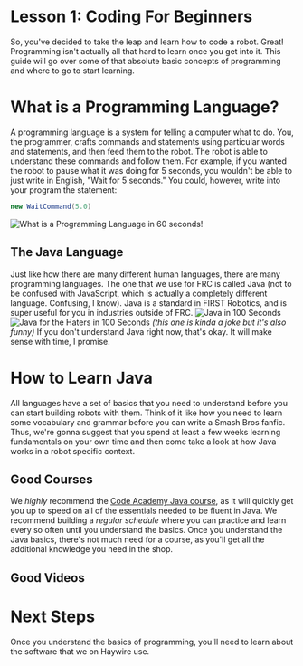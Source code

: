 # Lesson 1: Coding For Beginners
So, you've decided to take the leap and learn how to code a robot. Great! Programming isn't actually all that hard to learn once you get into it. This guide will go over some of that absolute basic concepts of programming and where to go to start learning.

# What is a Programming Language?
A programming language is a system for telling a computer what to do. You, the programmer, crafts commands and statements using particular words and statements, and then feed them to the robot. The robot is able to understand these commands and follow them. For example, if you wanted the robot to pause what it was doing for 5 seconds, you wouldn't be able to just write in English, "Wait for 5 seconds." You could, however, write into your program the statement:
```java
new WaitCommand(5.0)
```
![What is a Programming Language in 60 seconds!](https://www.youtube.com/watch?v=XASY30EfGAc)
## The Java Language
Just like how there are many different human languages, there are many programming languages. The one that we use for FRC is called Java (not to be confused with JavaScript, which is actually a completely different language. Confusing, I know). Java is a standard in FIRST Robotics, and is super useful for you in industries outside of FRC.
![Java in 100 Seconds](https://www.youtube.com/watch?v=l9AzO1FMgM8)
![Java for the Haters in 100 Seconds](https://www.youtube.com/watch?v=m4-HM_sCvtQ)
*(this one is kinda a joke but it's also funny)*
If you don't understand Java right now, that's okay. It will make sense with time, I promise.

# How to Learn Java
All languages have a set of basics that you need to understand before you can start building robots with them. Think of it like how you need to learn some vocabulary and grammar before you can write a Smash Bros fanfic. Thus, we're gonna suggest that you spend at least a few weeks learning fundamentals on your own time and then come take a look at how Java works in a robot specific context.
## Good Courses
We *highly* recommend the [Code Academy Java course](https://www.codecademy.com/learn/learn-java), as it will quickly get you up to speed on all of the essentials needed to be fluent in Java. We recommend building a *regular schedule* where you can practice and learn every so often until you understand the basics.
Once you understand the Java basics, there's not much need for a course, as you'll get all the additional knowledge you need in the shop.
## Good Videos

# Next Steps
Once you understand the basics of programming, you'll need to learn about the software that we on Haywire use.
